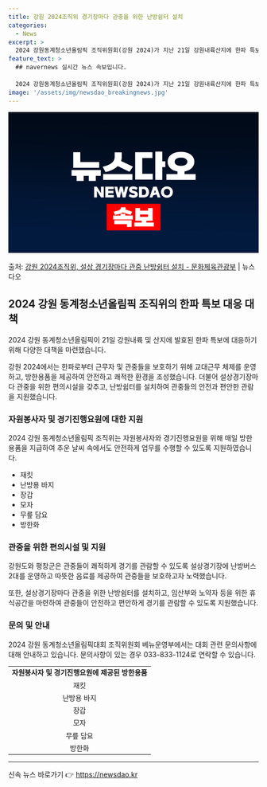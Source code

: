 ```yaml
---
title: 강원 2024조직위 경기장마다 관중을 위한 난방쉼터 설치
categories:
  - News
excerpt: >
  2024 강원동계청소년올림픽 조직위원회(강원 2024)가 지난 21일 강원내륙산지에 한파 특보가 발효된 가운…
feature_text: >
  ## navernews 실시간 뉴스 속보입니다.

  2024 강원동계청소년올림픽 조직위원회(강원 2024)가 지난 21일 강원내륙산지에 한파 특보가 발효된 가운…
image: '/assets/img/newsdao_breakingnews.jpg'
---
```


![뉴스다오 속보](/assets/img/newsdao_breakingnews.jpg)

<p>출처: <a href="https://newsdao.kr/3065" rel="dofollow">강원 2024조직위, 설상 경기장마다 관중 난방쉼터 설치 - 문화체육관광부</a> | 뉴스다오</p>

<h2 data-ke-size="size26">2024 강원 동계청소년올림픽 조직위의 한파 특보 대응 대책</h2>
2024 강원 동계청소년올림픽이 21일 강원내륙 및 산지에 발효된 한파 특보에 대응하기 위해 다양한 대책을 마련했습니다. 

<p data-ke-size="size16">강원 2024에서는 한파로부터 근무자 및 관중들을 보호하기 위해 교대근무 체제를 운영하고, 방한용품을 제공하여 안전하고 쾌적한 환경을 조성했습니다. 더불어 설상경기장마다 관중을 위한 편의시설을 갖추고, 난방쉼터를 설치하여 관중들의 안전과 편안한 관람을 지원했습니다.</p>

<h3 data-ke-size="size24">자원봉사자 및 경기진행요원에 대한 지원</h3>
2024 강원 동계청소년올림픽 조직위는 자원봉사자와 경기진행요원을 위해 매일 방한용품을 지급하여 추운 날씨 속에서도 안전하게 업무를 수행할 수 있도록 지원하였습니다.

<ul>
  <li>재킷</li>
  <li>난방용 바지</li>
  <li>장갑</li>
  <li>모자</li>
  <li>무릎 담요</li>
  <li>방한화</li>
</ul>

<h3 data-ke-size="size24">관중을 위한 편의시설 및 지원</h3>
강원도와 평창군은 관중들이 쾌적하게 경기를 관람할 수 있도록 설상경기장에 난방버스 2대를 운영하고 따뜻한 음료를 제공하여 관중들을 보호하고자 노력했습니다.

<p data-ke-size="size16">또한, 설상경기장마다 관중을 위한 난방쉼터를 설치하고, 임산부와 노약자 등을 위한 휴식공간을 마련하여 관중들이 안전하고 편안하게 경기를 관람할 수 있도록 지원했습니다. </p>

<h3 data-ke-size="size24">문의 및 안내</h3>
2024 강원 동계청소년올림픽대회 조직위원회 베뉴운영부에서는 대회 관련 문의사항에 대해 안내하고 있습니다. 문의사항이 있는 경우 033-833-1124로 연락할 수 있습니다.

<p data-ke-size="size16"></p>

<table>
<tbody>
<tr>
<td style="text-align: center; height: 17px;"><b>자원봉사자 및 경기진행요원에 제공된 방한용품</b></td>
</tr>
<tr>
<td style="text-align: center; height: 17px;">재킷</td>
</tr>
<tr>
<td style="text-align: center; height: 17px;">난방용 바지</td>
</tr>
<tr>
<td style="text-align: center; height: 17px;">장갑</td>
</tr>
<tr>
<td style="text-align: center; height: 17px;">모자</td>
</tr>
<tr>
<td style="text-align: center; height: 17px;">무릎 담요</td>
</tr>
<tr>
<td style="text-align: center; height: 17px;">방한화</td>
</tr>
</tbody>
</table>
<hr> 

신속 뉴스 바로가기 👉 <a href="https://newsdao.kr" rel="dofollow">https://newsdao.kr</a>


